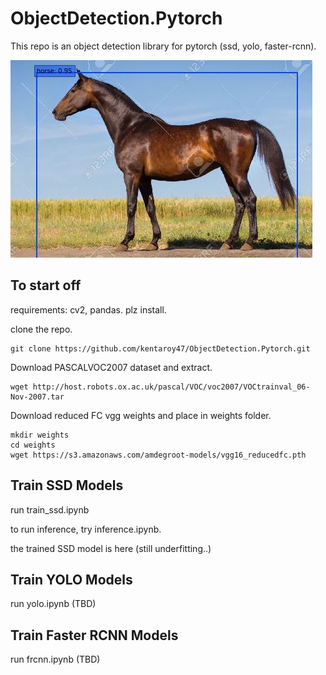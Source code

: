 # ObjectDetection.Pytorch
This repo is an object detection library for pytorch (ssd, yolo, faster-rcnn).

![horse](https://github.com/kentaroy47/ObjectDetection.Pytorch/blob/master/horse/sample.JPG)

## To start off
requirements: cv2, pandas. plz install.

clone the repo.
```
git clone https://github.com/kentaroy47/ObjectDetection.Pytorch.git
```

Download PASCALVOC2007 dataset and extract.
```
wget http://host.robots.ox.ac.uk/pascal/VOC/voc2007/VOCtrainval_06-Nov-2007.tar
```

Download reduced FC vgg weights and place in weights folder.
```
mkdir weights
cd weights
wget https://s3.amazonaws.com/amdegroot-models/vgg16_reducedfc.pth
```

## Train SSD Models
run train_ssd.ipynb

to run inference, try inference.ipynb.

the trained SSD model is here (still underfitting..)


## Train YOLO Models
run yolo.ipynb (TBD)

## Train Faster RCNN Models
run frcnn.ipynb (TBD)
